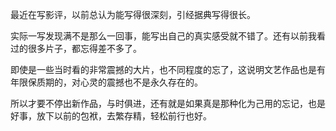 最近在写影评，以前总认为能写得很深刻，引经据典写得很长。

实际一写发现满不是那么一回事，能写出自己的真实感受就不错了。还有以前我看过的很多片子，都忘得差不多了。

即使是一些当时看的非常震撼的大片，也不同程度的忘了，这说明文艺作品也是有年限保质期的，对心灵的震撼也不是永久存在的。

所以才要不停出新作品，与时俱进，还有就是如果真是那种化为己用的忘记，也是好事，放下以前的包袱，去繁存精，轻松前行也好。
